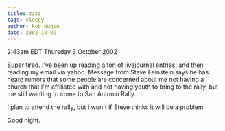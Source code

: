 ```yaml
---
title: zzzz
tags: sleepy
author: Rob Nugen
date: 2002-10-02
---
```


<p class=date>2:43am EDT Thursday 3 October 2002</p>

<p>Super tired.  I've been up reading a ton of livejournal entries,
and then reading my email via yahoo.  Message from Steve Feinstein
says he has heard rumors that some people are concerned about me not
having a church that I'm affiliated with and not having youth to bring
to the rally, but me still wanting to come to San Antonio Rally.</p>

<p>I plan to attend the rally, but I won't if Steve thinks it will be
a problem.</p>

<p>Good night.</p>

